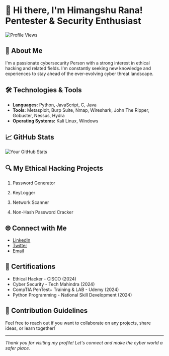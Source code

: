 # 👋 Hi there, I'm Himangshu Rana! Pentester & Security Enthusiast

![Profile Views](https://komarev.com/ghpvc/?username=himangshurana&color=blue)

## 👤 About Me

I'm a passionate cybersecurity Person with a strong interest in ethical hacking and related fields. I'm constantly seeking new knowledge and experiences to stay ahead of the ever-evolving cyber threat landscape.

## 🛠️ Technologies & Tools

- **Languages:** Python, JavaScript, C, Java
- **Tools:** Metasploit, Burp Suite, Nmap, Wireshark, John The Ripper, Gobuster, Nessus, Hydra
- **Operating Systems:** Kali Linux, Windows

## 📈 GitHub Stats

![Your GitHub Stats](https://github-readme-stats.vercel.app/api?username=himangshurana&show_icons=true&hide_title=true&count_private=true&theme=radical)

## 🔍 My Ethical Hacking Projects

 1. Password Generator

 2. KeyLogger

 3. Network Scanner

 4. Non-Hash Password Cracker


## 🌐 Connect with Me

- [LinkedIn]([your-linkedin-profile](https://www.linkedin.com/in/himangshurana/))
- [Twitter]([your-twitter-handle](https://x.com/iamrana013))
- [Email](mailto:tohimangshurana.com)

## 📜 Certifications

- Ethical Hacker - CISCO (2024)
- Cyber Security - Tech Mahindra  (2024)
- CompTIA PenTest+ Training & LAB - Udemy (2024)
- Python Programming - National Skill Development (2024)


## 🤝 Contribution Guidelines

Feel free to reach out if you want to collaborate on any projects, share ideas, or learn together!

---

*Thank you for visiting my profile! Let's connect and make the cyber world a safer place.*
